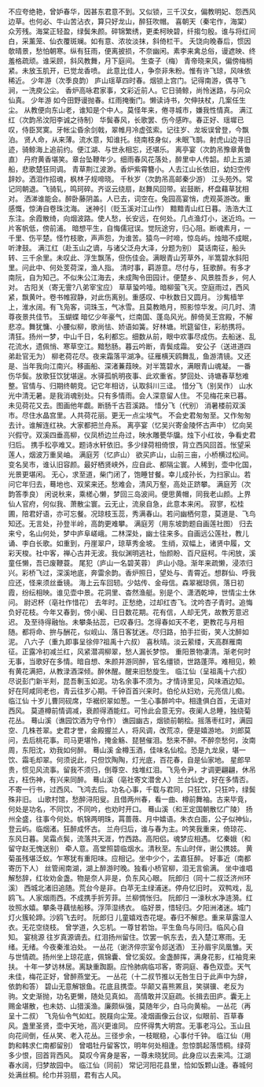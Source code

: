 <!-- { "loadSidebar": true } -->
不应夸绝艳，曾妒春华，因甚东君意不到。又似锁，三千汉女，偏教明妃、怨西风边草。也何必、牛山苦沾衣，算只好龙山，醉狂吹帽。 
喜朝天（秦宅作，海棠）
众芳残。海棠正轻盈，绿鬓朱颜。碎锦繁绣，更柔柯映碧，纤搊匀殷。谁与将红间白，采薰笼、仙衣覆斑斓。如有意、浓妆淡抹，斜倚栏干。 
夭饶向晚春后，惯因欹晴景，愁怕朝寒。纵有狂雨，便离披损，不奈幽闲。素李来禽总俗，谩遮映、终羞格疏顽。谁采顾，斜风教舞，月下庭间。 
生查子（梅）
青帝晓来风，偏傍梅梢紧。未放玉肌开，已觉龙香喷。 
此意比佳人，争奈非朱粉。惟有许飞琼，风味依稀近。 
少年游（次季良韵）
庐山瑶草四时春。烟锁上宫门。记得南游，偶寻飞涧，一洗庾公尘。 
香炉高咏君家事，文彩近前人。它日骑鲸，尚怜迷路，与问众仙真。 
少年游
如今田野谩抛春。红雨掩衡门。懒读诗书，欠伸扶杖，几案任生尘。 
从教便向东山老，谁知是个中人。莫怪年来，倦寻城市，嫌我性情真。 
满江红（次韵吊汶阳李诚之待制）
华鬓春风，长歌罢、伤今感昨。春正好、瑶墀已叹，侍臣冥寞。牙帐尘昏余剑戟，翠帷月冷虚弦索。记往岁、龙坂误曾登，今飘泊。 
贤人命，从来薄。流水意，知谁托。绕南枝身似，未眠飞鹊。射虎山边寻旧迹，骑鲸海上追前约。便江湖、与世永相忘，还堪乐。 
离亭宴（次韵吊豫章黄鲁直）
丹府黄香堪笑。章台坠鞭年少。细雨春风花落处，醉里中人传韶。却上五湖船，悲歌楚狂同调。 
青草荆江波渺。香炉紫霄簪小。人去江山长依旧，幼妇空传辞妙。洒泪作招魂，枫林子规啼晓。 
千秋岁（次韵吊高邮秦少游）
江头苑外。常记同朝退。飞骑轧，鸣珂碎。齐讴云绕扇，赵舞风回带。岩鼓断，杯盘藉草犹相对。 
洒涕谁能会。醉卧藤阴盖。人已去，词空在。兔园高宴悄，虎观英游改。重感慨，惊涛自卷珠沈海。 
迷神引（贬玉溪对江山作）
黯黯青山红日暮。浩浩大江东注。余霞散绮，向烟波路。使人愁，长安远，在何处。几点渔灯小，迷近坞。一片客帆低，傍前浦。 
暗想平生，自悔儒冠误。觉阮途穷，归心阻。断魂素月，一千里、伤平楚。怪竹枝歌，声声怨，为谁苦。猿鸟一时啼，惊岛屿。烛暗不成眠，听津鼓。 
满江红（赴玉山之谪，与诸父泛舟大泽，分题为别）
莫话南征，船头转、三千余里。未叹此、浮生飘荡，但伤佳会。满眼青山芳草外，半篙碧水斜阳里。问此中、何处芰荷深，渔人指。 
清时事，羁游意。尽付与，狂歌醉。有多才南阮，自为知己。不似朱公江海去，未成陶令田园计。便楚乡、风景胜吾乡，何人对。 
古阳关（寄无霅?八弟宰宝应）
草草蛩吟噎。暗柳萤飞灭。空庭雨过，西风紧，飘黄叶。卷书帷寂静，对此伤离别。重感叹、中秋数日又圆月。 
沙觜樯竿上，淮水阔。有飞凫客，词珠玉，气冰雪。且莫教皓月，照影惊华发。问几时、清尊夜景共佳节。 
玉蝴蝶
暗忆少年豪气，烂南国、蓬岛风光。醉倚吴王宫殿，不解悲凉。舞犹慵、小腰似柳，歌尚怯、娇语如簧。好林塘。玳筵留住，彩舫携将。 
清狂。扬州一梦，中山千日，名利都忘。细数从前，眼中欢事尽成伤。去船迷、乱花流水，遗佩悄、寒草空江。黯愁肠。暮云吟断，青鬓成霜。 
安公子（送进道四弟赴官无为）
柳老荷花尽。夜来霜落平湖净。征雁横天鸥舞乱，鱼游清镜。又还是、当年我向江南兴。移画船、深渚蒹葭映。对半篙碧水，满眼青山魂凝。 
一番伤华鬓。放歌狂饮犹堪逞。水驿孤帆明夜事、此欢重省。梦回处、诗塘春草愁难整。官情与、归期终朝竞。记它年相访，认取斜川三迳。 
惜分飞（别吴作）
山水光中清无暑。是我消魂别处。只有多情雨。会人深意留人住。 
不见梅花来已暮。未见荷花又去。图画他年觑。断肠千古苕溪路。 
惜分飞（代别）
消暑楼前双溪市。尽住水晶宫里。人共荷花丽。更无一点尘埃气。 
不会史君匆匆至。又作匆匆去计。谁解连红袂。大家都把兰舟系。 
离亭宴（忆吴兴寄金陵怀古声中）
忆向吴兴假守。双溪四垂高柳，仪凤桥边兰舟过，映水雕甍华牖。烛下小红妆，争看史君归后。 
携手松亭难又。题诗水轩依旧。多少绿荷相倚恨，背立西风回首。怅望采莲人，烟波万重吴岫。 
满庭芳（忆庐山）
欲买庐山，山前三亩，小桥横过松间。变名吴市，谁认旧容颜。最好栖贤峡外，应自此、都隔尘寰。人稀到，壶中化国，光景更堪闲。 
无心，求至道，柴门闭了，饱睡甘餐。幸儿成孙长，为扫家山。若问它年归去，蓦地也、双桨来还。愁难会，清风万壑，高处正跻攀。 
满庭芳（次韵答季良）
闲说秋来，乘槎心懒，梦回三岛波间。便思黄帽，同我老山颜。上界仙人官府，何似我、萧散尘寰。云无止，流泉自急，此意本来闲。 
寂寥，松桂圃，陪君好语，亦可忘餐。况琼枝玉蕊，秀满春山。若问幽栖何意，莫道是、飞鸟知还。无言处，孙登半岭，高韵更难攀。 
满庭芳（用东坡韵题自画莲社图）
归去来兮，名山何处，梦中庐阜嵯峨。二林深处，幽士往来多。自画远公莲社，教儿诵、李白长歌。如重到，丹崖翠户，琼草秀金坡。 
生绡，双幅上，诸贤中履，文彩天梭。社中客，禅心古井无波。我似渊明逃社，怡颜盼、百尺庭柯。牛闲放，溪童任懒，吾已废鞭蓑。 
尾犯（庐山一名碧芙蓉）
庐山小隐。渐年来疏懒，浸浓归兴。彩桥飞过，深溪地底，奔雷余韵。香炉照日，望处与、青霄近。想群仙、呼我应还，怪来须丝垂镜。 
海上云车回轫。少姑传、金母信。森翠裾琼佩，落日初霞，纷纭相映。谁见壶中景。花洞里、杳然渔艇。别是个、潇洒乾坤，世情尘土休问。 
尉迟杯（亳社作惜花）
去年时。正愁绝，过却红杏飞。沈吟杏子青时。追悔负好花枝。今年又春到，傍小阑、日日数花期。花有信，人却无凭，故教芳意迟迟。 
及至待得融怡。未攀条拈蕊，已叹春归。怎得春如天不老，更教花与月相随。都将命、拚与酬花，似岘山、落日客犹迷。尽归路，拍手拦街，笑人沈醉如泥。 
八六子（重九即事呈徐倅?祖禹十六叔）
喜秋晴。淡云萦缕，天高群雁南征。正露冷初减兰红，风紧潜凋柳翠，愁人漏长梦惊。 
重阳景物凄清。渐老何时无事，当歌好在多情。暗自想、朱颜并游同醉，官名缰锁，世路蓬萍。难相见，赖有黄花满把，从教渌酒深倾。醉休醒。醒来旧愁旋生。 
临江仙（呈祖禹十六叔）
尽说彭门新半刾，昆吾剸玉如泥。功名余事不须为。才情诗里见，风味酒边知。 
好在阿咸同老也，青云往岁心期。千钟百首兴来时。伯伦从妇劝，元亮信儿痴。 
临江仙
十岁儿曹同砚席，华裾织翠如葱。一生心事醉吟中。相逢俱白首，无语对西风。 
莫道樽前情调减，衰颜得酒能红。可怜此会意无穷。夜阑人总睡，独绕菊花丛。 
蓦山溪（谯园饮酒为守令作）
谯园幽古，烟锁前朝桧。摇落枣红时，满园空、几株苍翠。史君才誉，金殿握兰人，将风调，改荒凉，便是嬉游地。 
刘郎莫问，去后桃花事。司马更堪怜，掩金觞、琵琶催泪。愁来不醉。不醉奈愁何，汝南周，东阳沈，劝我如何醉。 
蓦山溪
金樽玉酒，佳味名仙桧。恐是九龙泉，堪一饮、霜毛却翠。何须说此，只但饮陶陶，灯光底，百花春，自是仙家地。 
星郎早贵，惯见风流事。留我不须归，倒尊空、烛堆红泪。飞凫令尹，才调更翩翩，休吊古，枉伤神，有兴来同醉。 
蓦山溪（亳社寄文潜舍人）
兰台仙史，好在多情否。不寄一行书，过西风、飞鸿去后。功名心事，千载与君同，只狂饮，只狂吟，绿鬓殊非旧。 
山歌村馆，愁醉浔阳叟。且借两州春，看一曲、樽前舞袖。古来毕竟，何处是功名，不同饮，不同吟，也劝时开口。 
蓦山溪（和王定国朝散忆广陵）
扬州全盛，往事今何处。帆锦两明珠，罥蔷薇、月中嬉语。朱衣白面，公子似神仙，登云屿。临烟渚。狂醉成怀古。 
兰舟归后，谁与春为主。吟笑我重来，倚琼花、东风日暮。吴霜点鬓，流落共天涯，竹西路。高阳侣。魂梦应相遇。 
忆秦娥（和留守赵无愧送别）
牵人意。高堂照碧临烟水。清秋至。东山时伴，谢公携妓。 
黄菊虽残堪泛蚁。乍寒犹有重阳味。应相记。坐中少个，孟嘉狂醉。 
好事近（南都寄历下人）
丝管闹南湖，湖上醉游时晚。独看小桥官柳，泪无言偷满。 
坐中谁唱解愁辞，红妆劝金盏。物是奈人非是，负东风心眼。 
阮郎归（同十二叔泛济州环溪）
西城北渚旧追随。荒台今是非。白苹无主绿浦迷。停舟忆旧时。 
双鸭戏，乱鸥飞。人家烟雨西。不成携手折芳菲。兰柳惆怅归。 
阮郎归
一濠秋水净涟漪。红妆照水嬉。攀条寻藕怯船移。浮萍湿绣衣。 
临好景，惜轻归。夕阳洲渚迷。城门灯火簇轮蹄。沙鸥飞去时。 
阮郎归
儿童嬉戏杏花堤。春归不解悲。重来草露湿人衣。无花空绕枝。 
曾学道，久忘机。一尊甘若饴。平生鱼鸟与同归。临风心自知。 
宴桃源
往岁真源谪去。红泪扬州留住。饮罢一帆东去，去入楚江寒雨。无绪。无绪。今夜秦淮泊处。 
一丛花（谢济倅宗室令郯送酒）
王孙眉宇凤凰雏。天与世情疏。扬州坐上琼花底，佩锦囊、曾忆奚奴。金盏醉挥，满身花影，红袖竞来扶。 
十年一梦访林居。离缺重踟蹰。应怜肺病临邛客，寄洞庭、春色双壶。天气未佳，梅花正好，曾醉燕堂无。 
一丛花（十二叔节推以无咎生日于此声中为辞，依韵和答）
碧山无意解银鱼。花底且携壶。华颠又喜熊罴且，笑骐骥、老反为驹。文史渐抛，功名更懒，随处见真如。 
高情敢并汉庭疏。长揖去田庐。囊无上赐金堪散，也未妨、山猎溪渔。廉颇纵强，莫随年少，白马向黄榆。 
一丛花（再呈十二叔）
飞凫仙令气如虹。脱屐向尘笼。凌烟画像云台议，似眼前、百草春风。盏里圣贤，壶中天地，高兴更谁同。 
应怀得隽大明宫。无事老冯公。玉山且向花间倒，任从笑、老入花丛。三径步余，一枝眠稳，心事付千钟。 
临江仙（用韵和韩求仁南都留别）
曾唱牡丹留客饮，明年何处相逢。忽惊鹊起落悟桐。绿荷多少恨，回首背西风。 
莫叹今宵身是客，一尊未晓犹同。此身应以去来鸿。江湖春水阔，归梦故园中。 
临江仙（同前）
常记河阳花县里，恰如饭颗山逢。春城何处满丝桐。纶巾并羽扇，君有古人风。 
